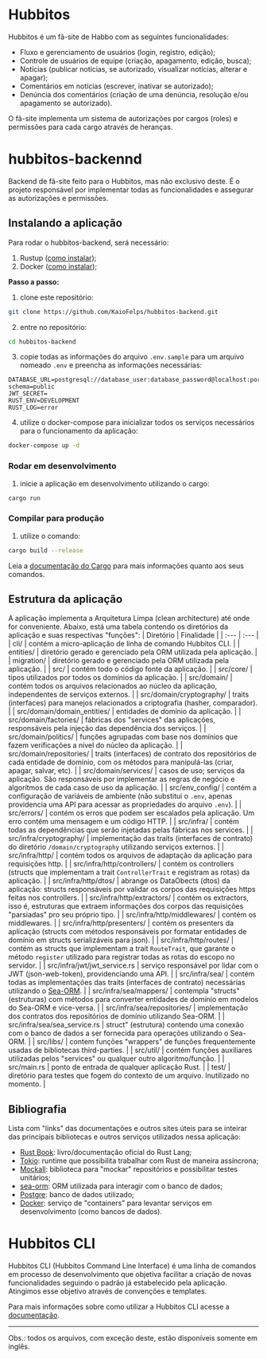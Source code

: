 # Hubbitos
Hubbitos é um fã-site de Habbo com as seguintes funcionalidades:
- Fluxo e gerenciamento de usuários (login, registro, edição);
- Controle de usuários de equipe (criação, apagamento, edição, busca);
- Notícias (publicar notícias, se autorizado, visualizar notícias, alterar e apagar);
- Comentários em notícias (escrever, inativar se autorizado);
- Denúncia dos comentários (criação de uma denúncia, resolução e/ou apagamento se autorizado).

O fã-site implementa um sistema de autorizações por cargos (roles) e permissões para cada cargo através de heranças.

# hubbitos-backennd
Backend de fã-site feito para o Hubbitos, mas não exclusivo deste. É o projeto responsável por implementar todas as funcionalidades e assegurar as autorizações e permissões.

## Instalando a aplicação
Para rodar o hubbitos-backend, será necessário:
1. Rustup ([como instalar](https://www.rust-lang.org/tools/install));
2. Docker ([como instalar](https://docs.docker.com/get-docker/));

**Passo a passo:**
1. clone este repositório:
```bash
git clone https://github.com/KaioFelps/hubbitos-backend.git
```
2. entre no repositório:
```bash
cd hubbitos-backend
```
3. copie todas as informações do arquivo `.env.sample` para um arquivo nomeado `.env` e preencha as informações necessárias:
```dotenv
DATABASE_URL=postgresql://database_user:database_password@localhost:port/database_name?schema=public
JWT_SECRET=
RUST_ENV=DEVELOPMENT
RUST_LOG=error
```
4. utilize o docker-compose para inicializar todos os serviços necessários para o funcionamento da aplicação:
```bash
docker-compose up -d
```

### Rodar em desenvolvimento
1. inicie a aplicação em desenvolvimento utilizando o cargo:
```bash
cargo run
```

### Compilar para produção
1. utilize o comando:
```bash
cargo build --release
```

Leia a [documentação do Cargo](https://doc.rust-lang.org/book/ch01-03-hello-cargo.html#:~:text=Cargo%20is%20Rust's%20build%20system,on%2C%20and%20building%20those%20libraries.) para mais informações quanto aos seus comandos.

## Estrutura da aplicação
A aplicação implementa a Arquitetura Limpa (clean architecture) até onde for conveniente. Abaixo, está uma tabela contendo os diretórios da aplicação e suas respectivas "funções":
| Diretório | Finalidade |
| :---  | :---      |
| cli/  | contém a micro-aplicação de linha de comando Hubbitos CLI. |
| entities/ | diretório gerado e gerenciado pela ORM utilizada pela aplicação. |
| migration/    | diretório gerado e gerenciado pela ORM utilizada pela aplicação. |
| src/  | contém todo o código fonte da aplicação. |
| src/core/ | tipos utilizados por todos os domínios da aplicação. |
| src/domain/   | contém todos os arquivos relacionados ao núcleo da aplicação, independentes de serviços externos. |
| src/domain/cryptography/ | traits (interfaces) para manejos relacionados a criptografia (hasher, comparador). |
| src/domain/domain_entities/  | entidades de domínio da aplicação. |
| src/domain/factories/    | fábricas dos "services" das aplicações, responsáveis pela injeção das dependência dos serviços. |
| src/domain/politics/     | funções agrupadas com base nos domínios que fazem verificações a nível do núcleo da aplicação. |
| src/domain/repositories/ | traits (interfaces) de contrato dos repositórios de cada entidade de domínio, com os métodos para manipulá-las (criar, apagar, salvar, etc). |
| src/domain/services/ | casos de uso; serviços da aplicação. São responsáveis por implementar as regras de negócio e algorítmos de cada caso de uso da aplicação. |
| src/env_config/   | contém a configuração de variáveis de ambiente (não substitui o `.env`, apenas providencia uma API para acessar as propriedades do arquivo `.env`). |
| src/errors/   | contém os erros que podem ser escalados pela aplicação. Um erro contém uma mensagem e um código HTTP. |
| src/infra/    | contém todas as dependências que serão injetadas pelas fábricas nos services. |
| src/infra/cryptography/ | implementação das traits (interfaces de contrato) do diretório `/domain/cryptography` utilizando serviços externos. |
| src/infra/http/   | contém todos os arquivos de adaptação da aplicação para requisições http. |
| src/infra/http/controllers/   | contém os controllers (structs que implementam a trait `ControllerTrait` e registram as rotas) da aplicação.  |
| src/infra/http/dtos/  | abrange os DataObects (dtos) da aplicação: structs responsáveis por validar os corpos das requisições https feitas nos controllers.   |
| src/infra/http/extractors/    | contém os extractors, isso é, estruturas que extraem informações dos corpos das requisições "parsiadas" pro seu próprio tipo. |
| src/infra/http/middlewares/   | contém os middlewares. |
| src/infra/http/presenters/    | contém os presenters da aplicação (structs com métodos responsáveis por formatar entidades de domínio em structs serializáveis para json).    |
| src/infra/http/routes/        | contém as structs que implementam a trait `RouteTrait`, que garante o método `register` utilizado para registrar todas as rotas do escopo no servidor.    |
| src/infra/jwt/jwt_service.rs    | serviço responsável por lidar com o JWT (json-web-token), providenciando uma API.   |
| src/infra/sea/  | contém todas as implementações das traits (interfaces de contrato) necessárias utilizando o [Sea-ORM](https://github.com/SeaQL/sea-orm).    |
| src/infra/sea/mappers/  | contempla "structs" (estruturas) com métodos para converter entidades de domínio em modelos do Sea-ORM e vice-versa.    |
| src/infra/sea/repositories/ | implementação dos contratos dos repositórios de domínio utilizando Sea-ORM. |
| src/infra/sea/sea_service.rs    | struct" (estrutura) contendo uma conexão com o banco de dados a ser fornecida para operações utilizando o Sea-ORM.  |
| src/libs/ | contem funções "wrappers" de funções frequentemente usadas de bibliotecas third-parties.  |
| src/util/ | contém funções auxiliares utilizadas pelos "services" ou qualquer outro algoritmo/função. |
| src/main.rs   | ponto de entrada de qualquer aplicação Rust. |
| test/ | diretório para testes que fogem do contexto de um arquivo. Inutilizado no momento. |

## Bibliografia
Lista com "links" das documentações e outros sites úteis para se inteirar das principais bibliotecas e outros serviços utilizados nessa aplicação:
- [Rust Book](https://doc.rust-lang.org/book/): livro/documentação oficial do Rust Lang;
- [Tokio](https://tokio.rs/): runtime que possibilita trabalhar com Rust de maneira assíncrona;
- [Mockall](https://crates.io/crates/mockall): biblioteca para "mockar" repositórios e possibilitar testes unitários;
- [sea-orm](https://github.com/SeaQL/sea-orm): ORM utilizada para interagir com o banco de dados;
- [Postgre](https://www.postgresql.org/): banco de dados utilizado;
- [Docker](https://docs.docker.com/get-docker/): serviço de "containers" para levantar serviços em desenvolvimento (como bancos de dados).

# Hubbitos CLI
Hubbitos CLI (Hubbitos Command Line Interface) é uma linha de comandos em processo de desenvolvimento que objetiva facilitar a criação de novas funcionalidades seguindo o padrão já estabelecido pela aplicação. Atingimos esse objetivo através de convenções e templates.

Para mais informações sobre como utilizar a Hubbitos CLI acesse a [documentação](cli/readme.md).

---

Obs.: todos os arquivos, com exceção deste, estão disponíveis somente em inglês.
